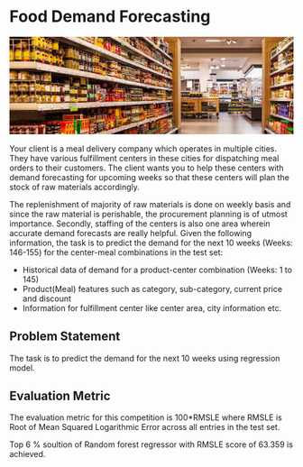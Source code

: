 # Food Demand Forecasting

![](food.png)

Your client is a meal delivery company which operates in multiple cities. They have various fulfillment centers in these cities for dispatching meal orders to their customers. The client wants you to help these centers with demand forecasting for upcoming weeks so that these centers will plan the stock of raw materials accordingly.

The replenishment of majority of raw materials is done on weekly basis and since the raw material is perishable, the procurement planning is of utmost importance. Secondly, staffing of the centers is also one area wherein accurate demand forecasts are really helpful. Given the following information, the task is to predict the demand for the next 10 weeks (Weeks: 146-155) for the center-meal combinations in the test set:  

- Historical data of demand for a product-center combination (Weeks: 1 to 145)
- Product(Meal) features such as category, sub-category, current price and discount
- Information for fulfillment center like center area, city information etc.

## Problem Statement

 The task is to predict the demand for the next 10 weeks using regression model.
 
## Evaluation Metric
The evaluation metric for this competition is 100*RMSLE where RMSLE is Root of Mean Squared Logarithmic Error across all entries in the test set.

Top 6 % soultion of Random forest regressor with RMSLE score of 63.359 is achieved.


